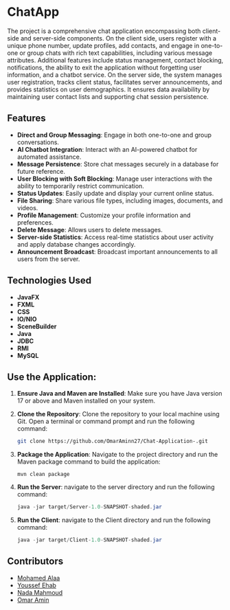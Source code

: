 # ChatApp

The project is a comprehensive chat application encompassing both client-side and server-side components. On the client side, users register with a unique phone number, update profiles, add contacts, and engage in one-to-one or group chats with rich text capabilities, including various message attributes. Additional features include status management, contact blocking, notifications, the ability to exit the application without forgetting user information, and a chatbot service. On the server side, the system manages user registration, tracks client status, facilitates server announcements, and provides statistics on user demographics. It ensures data availability by maintaining user contact lists and supporting chat session persistence.


## Features

- **Direct and Group Messaging**: Engage in both one-to-one and group conversations.
- **AI Chatbot Integration**: Interact with an AI-powered chatbot for automated assistance.
- **Message Persistence**: Store chat messages securely in a database for future reference.
- **User Blocking with Soft Blocking**: Manage user interactions with the ability to temporarily restrict communication.
- **Status Updates**: Easily update and display your current online status.
- **File Sharing**: Share various file types, including images, documents, and videos.
- **Profile Management**: Customize your profile information and preferences.
- **Delete Message**: Allows users to delete messages.
- **Server-side Statistics**: Access real-time statistics about user activity and apply database changes accordingly.
- **Announcement Broadcast**: Broadcast important announcements to all users from the server.


## Technologies Used

- **JavaFX**
- **FXML** 
- **CSS**
- **IO/NIO**
- **SceneBuilder**
- **Java** 
- **JDBC** 
- **RMI** 
- **MySQL**

  
## Use the Application:

1. **Ensure Java and Maven are Installed**: Make sure you have Java version 17 or above and Maven installed on your system.

2. **Clone the Repository**: Clone the repository to your local machine using Git. Open a terminal or command prompt and run the following command:

   ```bash
   git clone https://github.com/OmarAminn27/Chat-Application-.git

3. **Package the Application**: Navigate to the project directory and run the Maven package command to build the application:

   ```MVN
   mvn clean package
4. **Run the Server**: navigate to the server directory and run the following command:
   
   ```java
   java -jar target/Server-1.0-SNAPSHOT-shaded.jar
5. **Run the Client**: navigate to the Client directory and run the following command:
   
   ```java
   java -jar target/Client-1.0-SNAPSHOT-shaded.jar
## Contributors

- [Mohamed Alaa](https://github.com/MohammedAladin)
- [Youssef Ehab](https://github.com/youssef-Ehab)
- [Nada Mahmoud](https://github.com/boooTomatoes)
- [Omar Amin](https://github.com/OmarAminn27)
